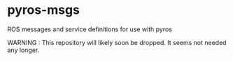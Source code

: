 # pyros-msgs
ROS messages and service definitions for use with pyros

WARNING : This repository will likely soon be dropped.
It seems not needed any longer.
